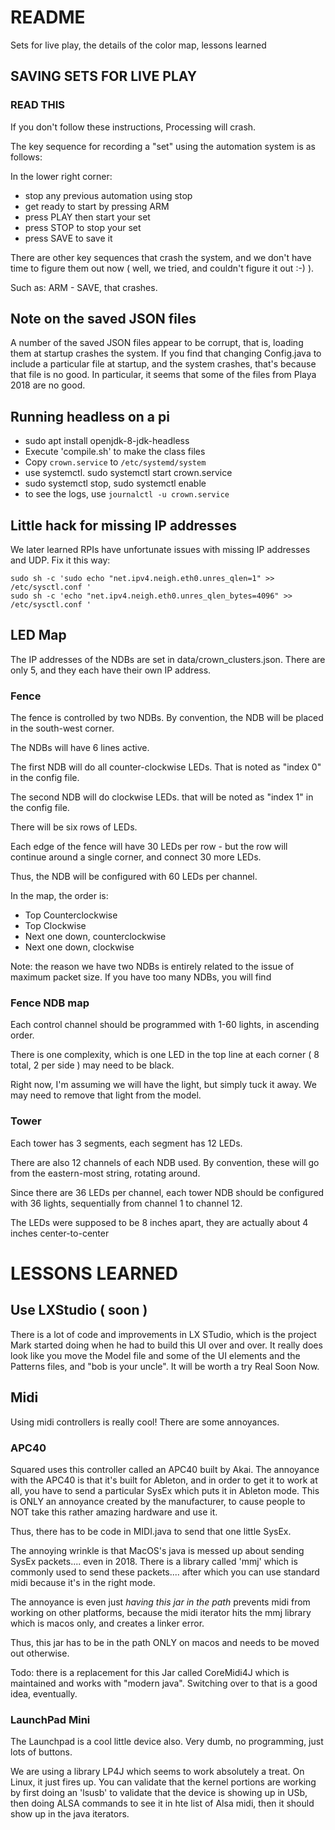 # README

Sets for live play, the details of the color map, lessons learned

## SAVING SETS FOR LIVE PLAY

### READ THIS

If you don't follow these instructions, Processing will crash.

The key sequence for recording a "set" using the automation system is as follows:

In the lower right corner:
- stop any previous automation using stop
- get ready to start by pressing ARM
- press PLAY then start your set
- press STOP to stop your set
- press SAVE to save it

There are other key sequences that crash the system, and we don't have time to figure them
out now ( well, we tried, and couldn't figure it out :-) ). 

Such as: ARM - SAVE, that crashes.

## Note on the saved JSON files

A number of the saved JSON files appear to be corrupt, that is, loading them at startup
crashes the system. If you find that changing Config.java to include a particular file
at startup, and the system crashes, that's because that file is no good. In particular,
it seems that some of the files from Playa 2018 are no good.

## Running headless on a pi

- sudo apt install openjdk-8-jdk-headless
- Execute 'compile.sh' to make the class files
- Copy `crown.service` to `/etc/systemd/system`
- use systemctl. sudo systemctl start crown.service
- sudo systemctl stop, sudo systemctl enable
- to see the logs, use `journalctl -u crown.service`

## Little hack for missing IP addresses

We later learned RPIs have unfortunate issues with missing IP addresses and UDP. Fix it this way:
```
sudo sh -c 'sudo echo "net.ipv4.neigh.eth0.unres_qlen=1" >>  /etc/sysctl.conf '
sudo sh -c 'echo "net.ipv4.neigh.eth0.unres_qlen_bytes=4096" >>  /etc/sysctl.conf '
```

## LED Map

The IP addresses of the NDBs are set in data/crown_clusters.json. There are only 5, and they each have their
own IP address.

### Fence

The fence is controlled by two NDBs. By convention, the NDB will be placed in the south-west corner.

The NDBs will have 6 lines active. 

The first NDB will do all counter-clockwise LEDs. That is noted as "index 0" in the config file.

The second NDB will do clockwise LEDs. that will be noted as "index 1" in the config file.


There will be six rows of LEDs.

Each edge of the fence will have 30 LEDs per row - but the row will continue around a single corner, and connect 30 more LEDs.

Thus, the NDB will be configured with 60 LEDs per channel.

In the map, the order is:

- Top Counterclockwise
- Top Clockwise
- Next one down, counterclockwise
- Next one down, clockwise

Note: the reason we have two NDBs is entirely related to the issue of maximum packet size.
If you have too many NDBs, you will find 

### Fence NDB map

Each control channel should be programmed with 1-60 lights, in ascending order.

There is one complexity, which is one LED in the top line at each corner ( 8 total, 2 per side ) may need to be black.

Right now, I'm assuming we will have the light, but simply tuck it away. We may need to remove that light from the model.

### Tower

Each tower has 3 segments, each segment has 12 LEDs.

There are also 12 channels of each NDB used. By convention, these will go from the eastern-most string,
rotating around.

Since there are 36 LEDs per channel, each tower NDB should be configured with 36 lights, sequentially from channel 1 to channel 12.

The LEDs were supposed to be 8 inches apart, they are actually about 4 inches center-to-center

# LESSONS LEARNED

## Use LXStudio ( soon )

There is a lot of code and improvements in LX STudio, which is the project Mark started doing when he
had to build this UI over and over. It really does look like you move the Model file and some of the UI
elements and the Patterns files, and "bob is your uncle". It will be worth a try Real Soon Now.

## Midi

Using midi controllers is really cool! There are some annoyances.

### APC40

Squared uses this controller called an APC40 built by Akai. The annoyance with the APC40 is that it's
built for Ableton, and in order to get it to work at all, you have to send a particular SysEx which
puts it in Ableton mode. This is ONLY an annoyance created by the manufacturer, to cause people
to NOT take this rather amazing hardware and use it.

Thus, there has to be code in MIDI.java to send that one little SysEx.

The annoying wrinkle is that MacOS's java is messed up about sending SysEx packets.... even in 2018.
There is a library called 'mmj' which is commonly used to send these packets.... after which you can
use standard midi because it's in the right mode.

The annoyance is even just _having this jar in the path_ prevents midi from working on other platforms,
because the midi iterator hits the mmj library which is macos only, and creates a linker error.

Thus, this jar has to be in the path ONLY on macos and needs to be moved out otherwise.

Todo: there is a replacement for this Jar called CoreMidi4J which is maintained and works with "modern java".
Switching over to that is a good idea, eventually.

### LaunchPad Mini

The Launchpad is a cool little device also. Very dumb, no programming, just lots of buttons.

We are using a library LP4J which seems to work absolutely a treat. On Linux, it just fires up.
You can validate that the kernel portions are working by first doing an 'lsusb' to validate that
the device is showing up in USb, then doing ALSA commands to see it in hte list of Alsa midi,
then it should show up in the java iterators.

